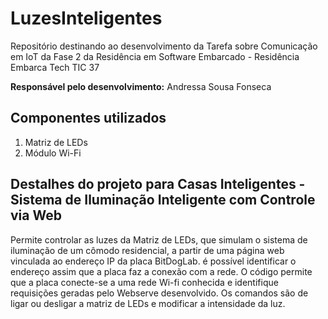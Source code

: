 # LuzesInteligentes
Repositório destinando ao desenvolvimento da Tarefa sobre Comunicação em IoT da Fase 2 da Residência em Software Embarcado - Residência Embarca Tech TIC 37

__Responsável pelo desenvolvimento:__
Andressa Sousa Fonseca

## Componentes utilizados
1) Matriz de LEDs
2) Módulo Wi-Fi

## Destalhes do projeto para Casas Inteligentes - Sistema de Iluminação Inteligente com Controle via Web 
Permite controlar as luzes da Matriz de LEDs, que simulam o sistema de iluminação de um cômodo residencial, a partir de uma página web vinculada ao endereço IP da placa BitDogLab. é possível identificar o endereço assim que a placa faz a conexão com a rede. O código permite que a placa conecte-se a uma rede Wi-fi conhecida e identifique requisições geradas pelo Webserve desenvolvido. Os comandos são de ligar ou desligar a matriz de LEDs e modificar a intensidade da luz.
